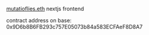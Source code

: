 [mutatioflies.eth](https://mutatioflies.eth.limo/) nextjs frontend

contract address on base: 0x9D6b8B6FB293c757E05073b84a583ECFAeF8D8A7